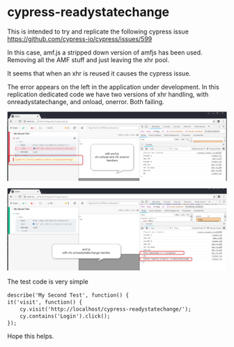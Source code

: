 # cypress-readystatechange


This is intended to try and replicate the following cypress issue https://github.com/cypress-io/cypress/issues/599

In this case, amf.js a stripped down version of amfjs has been used. Removing all the AMF stuff and just leaving the xhr pool.

It seems that when an xhr is reused it causes the cypress issue.

The error appears on the left in the application under development. In this replication dedicated code we have two versions of xhr handling, with onreadystatechange, and onload, onerror. Both failing.

![](./01.png)


![](./02.png)


The test code is very simple


    describe('My Second Test', function() {
    it('visit', function() {
        cy.visit('http://localhost/cypress-readystatechange/');
        cy.contains('Login').click();
    });




Hope this helps.